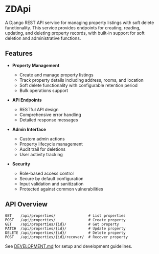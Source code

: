 # ZDApi

A Django REST API service for managing property listings with soft delete functionality. This service provides endpoints for creating, reading, updating, and deleting property records, with built-in support for soft deletion and administrative functions.

## Features

- **Property Management**

  - Create and manage property listings
  - Track property details including address, rooms, and location
  - Soft delete functionality with configurable retention period
  - Bulk operations support

- **API Endpoints**

  - RESTful API design
  - Comprehensive error handling
  - Detailed response messages

- **Admin Interface**

  - Custom admin actions
  - Property lifecycle management
  - Audit trail for deletions
  - User activity tracking

- **Security**
  - Role-based access control
  - Secure by default configuration
  - Input validation and sanitization
  - Protected against common vulnerabilities

## API Overview

```http
GET    /api/properties/               # List properties
POST   /api/properties/               # Create property
GET    /api/properties/{id}/          # Get property
PATCH  /api/properties/{id}/          # Update property
DELETE /api/properties/{id}/          # Delete property
POST   /api/properties/{id}/recover/  # Recover property
```

See [DEVELOPMENT.md](https://github.com/SabreDae/ZDApi/blob/main/DEVELOPMENT.md) for setup and development guidelines.
